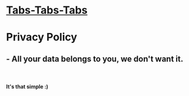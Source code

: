 <!-- # [Tabs-Tabs-Tabs](https://chrome.google.com/webstore/detail/zoom-meetings-page-auto-c/edflihlonecjkejpbajecilgmopegldj) -->
# [Tabs-Tabs-Tabs]()

# Privacy Policy

## - __All your data belongs to you, we don't want it.__
<br>

#### It's that simple :)
